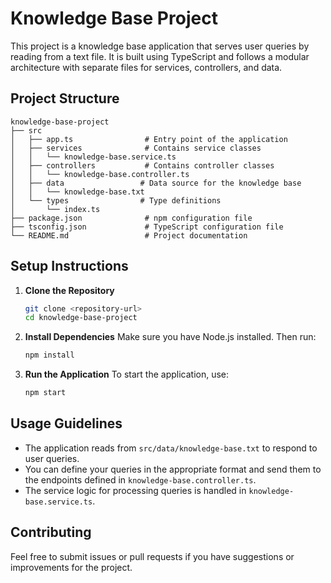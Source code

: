# Knowledge Base Project

This project is a knowledge base application that serves user queries by reading from a text file. It is built using TypeScript and follows a modular architecture with separate files for services, controllers, and data.

## Project Structure

```
knowledge-base-project
├── src
│   ├── app.ts                # Entry point of the application
│   ├── services              # Contains service classes
│   │   └── knowledge-base.service.ts
│   ├── controllers           # Contains controller classes
│   │   └── knowledge-base.controller.ts
│   ├── data                 # Data source for the knowledge base
│   │   └── knowledge-base.txt
│   └── types                # Type definitions
│       └── index.ts
├── package.json              # npm configuration file
├── tsconfig.json             # TypeScript configuration file
└── README.md                 # Project documentation
```

## Setup Instructions

1. **Clone the Repository**
   ```bash
   git clone <repository-url>
   cd knowledge-base-project
   ```

2. **Install Dependencies**
   Make sure you have Node.js installed. Then run:
   ```bash
   npm install
   ```

3. **Run the Application**
   To start the application, use:
   ```bash
   npm start
   ```

## Usage Guidelines

- The application reads from `src/data/knowledge-base.txt` to respond to user queries.
- You can define your queries in the appropriate format and send them to the endpoints defined in `knowledge-base.controller.ts`.
- The service logic for processing queries is handled in `knowledge-base.service.ts`.

## Contributing

Feel free to submit issues or pull requests if you have suggestions or improvements for the project.